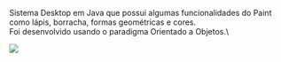 Sistema Desktop em Java que possui algumas funcionalidades do Paint como lápis, borracha, formas geométricas e cores.\
Foi desenvolvido usando o paradigma Orientado a Objetos.\

<img src="https://i.ibb.co/QvfPSBn/interface.png"/>
